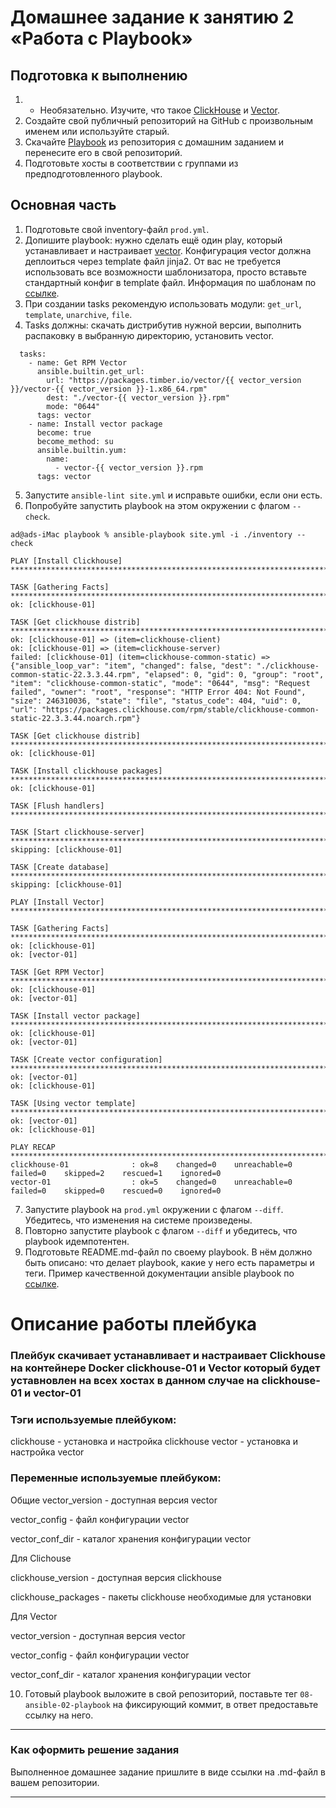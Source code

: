 # Домашнее задание к занятию 2 «Работа с Playbook»

## Подготовка к выполнению

1. * Необязательно. Изучите, что такое [ClickHouse](https://www.youtube.com/watch?v=fjTNS2zkeBs) и [Vector](https://www.youtube.com/watch?v=CgEhyffisLY).
2. Создайте свой публичный репозиторий на GitHub с произвольным именем или используйте старый.
3. Скачайте [Playbook](./playbook/) из репозитория с домашним заданием и перенесите его в свой репозиторий.
4. Подготовьте хосты в соответствии с группами из предподготовленного playbook.

## Основная часть

1. Подготовьте свой inventory-файл `prod.yml`.
2. Допишите playbook: нужно сделать ещё один play, который устанавливает и настраивает [vector](https://vector.dev). Конфигурация vector должна деплоиться через template файл jinja2. От вас не требуется использовать все возможности шаблонизатора, просто вставьте стандартный конфиг в template файл. Информация по шаблонам по [ссылке](https://www.dmosk.ru/instruktions.php?object=ansible-nginx-install).
3. При создании tasks рекомендую использовать модули: `get_url`, `template`, `unarchive`, `file`.
4. Tasks должны: скачать дистрибутив нужной версии, выполнить распаковку в выбранную директорию, установить vector.

```
  tasks:
    - name: Get RPM Vector
      ansible.builtin.get_url:
        url: "https://packages.timber.io/vector/{{ vector_version }}/vector-{{ vector_version }}-1.x86_64.rpm"
        dest: "./vector-{{ vector_version }}.rpm"
        mode: "0644"
      tags: vector
    - name: Install vector package
      become: true
      become_method: su
      ansible.builtin.yum:
        name:
          - vector-{{ vector_version }}.rpm
      tags: vector
```

5. Запустите `ansible-lint site.yml` и исправьте ошибки, если они есть.
6. Попробуйте запустить playbook на этом окружении с флагом `--check`.

```
ad@ads-iMac playbook % ansible-playbook site.yml -i ./inventory --check

PLAY [Install Clickhouse] ************************************************************************************************************************************************

TASK [Gathering Facts] ***************************************************************************************************************************************************
ok: [clickhouse-01]

TASK [Get clickhouse distrib] ********************************************************************************************************************************************
ok: [clickhouse-01] => (item=clickhouse-client)
ok: [clickhouse-01] => (item=clickhouse-server)
failed: [clickhouse-01] (item=clickhouse-common-static) => {"ansible_loop_var": "item", "changed": false, "dest": "./clickhouse-common-static-22.3.3.44.rpm", "elapsed": 0, "gid": 0, "group": "root", "item": "clickhouse-common-static", "mode": "0644", "msg": "Request failed", "owner": "root", "response": "HTTP Error 404: Not Found", "size": 246310036, "state": "file", "status_code": 404, "uid": 0, "url": "https://packages.clickhouse.com/rpm/stable/clickhouse-common-static-22.3.3.44.noarch.rpm"}

TASK [Get clickhouse distrib] ********************************************************************************************************************************************
ok: [clickhouse-01]

TASK [Install clickhouse packages] ***************************************************************************************************************************************
ok: [clickhouse-01]

TASK [Flush handlers] ****************************************************************************************************************************************************

TASK [Start clickhouse-server] *******************************************************************************************************************************************
skipping: [clickhouse-01]

TASK [Create database] ***************************************************************************************************************************************************
skipping: [clickhouse-01]

PLAY [Install Vector] ****************************************************************************************************************************************************

TASK [Gathering Facts] ***************************************************************************************************************************************************
ok: [clickhouse-01]
ok: [vector-01]

TASK [Get RPM Vector] ****************************************************************************************************************************************************
ok: [clickhouse-01]
ok: [vector-01]

TASK [Install vector package] ********************************************************************************************************************************************
ok: [clickhouse-01]
ok: [vector-01]

TASK [Create vector configuration] ***************************************************************************************************************************************
ok: [vector-01]
ok: [clickhouse-01]

TASK [Using vector template] *********************************************************************************************************************************************
ok: [vector-01]
ok: [clickhouse-01]

PLAY RECAP ***************************************************************************************************************************************************************
clickhouse-01              : ok=8    changed=0    unreachable=0    failed=0    skipped=2    rescued=1    ignored=0   
vector-01                  : ok=5    changed=0    unreachable=0    failed=0    skipped=0    rescued=0    ignored=0   

```

7. Запустите playbook на `prod.yml` окружении с флагом `--diff`. Убедитесь, что изменения на системе произведены.
8. Повторно запустите playbook с флагом `--diff` и убедитесь, что playbook идемпотентен.
9. Подготовьте README.md-файл по своему playbook. В нём должно быть описано: что делает playbook, какие у него есть параметры и теги. Пример качественной документации ansible playbook по [ссылке](https://github.com/opensearch-project/ansible-playbook).

# Описание работы плейбука

### Плейбук скачивает устанавливает и настраивает Clickhouse на контейнере Docker clickhouse-01 и Vector который будет уставновлен на всех хостах в данном случае на clickhouse-01 и vector-01

### Тэги используемые плейбуком:
clickhouse - установка и настройка clickhouse
vector - установка и настройка vector

### Переменные используемые плейбуком:

Общие
vector_version - доступная версия vector

vector_config - файл конфигурации vector

vector_conf_dir - каталог хранения конфигурации vector

Для Clichouse

clickhouse_version - доступная версия clickhouse

clickhouse_packages - пакеты clickhouse необходимые для установки

Для Vector

vector_version - доступная версия vector

vector_config - файл конфигурации vector

vector_conf_dir - каталог хранения конфигурации vector

10. Готовый playbook выложите в свой репозиторий, поставьте тег `08-ansible-02-playbook` на фиксирующий коммит, в ответ предоставьте ссылку на него.

---

### Как оформить решение задания

Выполненное домашнее задание пришлите в виде ссылки на .md-файл в вашем репозитории.

---
